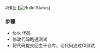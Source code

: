 #作业
[![Build Status](https://travis-ci.org/patrick-fullstack/homework1.svg?branch=master)]
### 步骤

* fork 代码
* 修改代码跑通测试
* 将代码提交回主干仓库，让代码通过CI测试